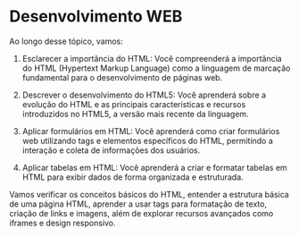 # Desenvolvimento WEB

Ao longo desse tópico, vamos:

1. Esclarecer a importância do HTML: Você compreenderá a importância do HTML (Hypertext Markup Language) como a linguagem de marcação fundamental para o desenvolvimento de páginas web.

2. Descrever o desenvolvimento do HTML5: Você aprenderá sobre a evolução do HTML e as principais características e recursos introduzidos no HTML5, a versão mais recente da linguagem.

3. Aplicar formulários em HTML: Você aprenderá como criar formulários web utilizando tags e elementos específicos do HTML, permitindo a interação e coleta de informações dos usuários.

4. Aplicar tabelas em HTML: Você aprenderá a criar e formatar tabelas em HTML para exibir dados de forma organizada e estruturada.

Vamos verificar os conceitos básicos do HTML, entender a estrutura básica de uma página HTML, aprender a usar tags para formatação de texto, criação de links e imagens, além de explorar recursos avançados como iframes e design responsivo.
